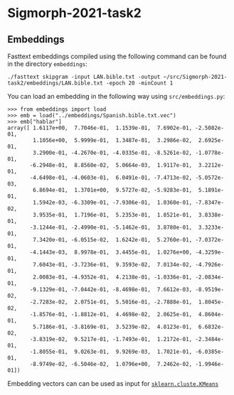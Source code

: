 # Sigmorph-2021-task2

## Embeddings

Fasttext embeddings compiled using the following command can be found in the directory `embeddings`:

```
./fasttext skipgram -input LAN.bible.txt -output ~/src/Sigmorph-2021-task2/embeddings/LAN.bible.txt -epoch 20 -minCount 1
```

You can load an embedding in the following way using `src/embeddings.py`:

```
>>> from embeddings import load
>>> emb = load("../embeddings/Spanish.bible.txt.vec")
>>> emb["hablar"]
array([ 1.6117e+00,  7.7046e-01,  1.1539e-01,  7.6902e-01, -2.5082e-01,
        1.1056e+00,  5.9999e-01,  1.3487e-01,  3.2986e-02,  2.6925e-01,
        3.2900e-01, -4.2670e-01, -4.0335e-01, -8.5261e-02, -1.0778e-01,
       -6.2948e-01,  8.8560e-02,  5.0664e-03,  1.9117e-01,  3.2212e-01,
       -4.6498e-01, -4.0603e-01,  6.0491e-01, -7.4713e-02, -5.0572e-03,
        6.8694e-01,  1.3701e+00,  9.5727e-02, -5.9283e-01,  5.1891e-01,
        1.5942e-03, -6.3309e-01, -7.9306e-01,  1.0360e-01, -7.8347e-02,
        3.9535e-01,  1.7196e-01,  5.2353e-01,  1.8521e-01,  3.8338e-01,
       -3.1244e-01, -2.4990e-01, -5.1462e-01,  3.8780e-01,  3.3233e-01,
        7.3420e-01, -6.0515e-02,  1.6242e-01,  5.2760e-01, -7.0372e-01,
       -4.1443e-03,  8.9978e-01,  3.4455e-01,  1.0276e+00, -4.3259e-01,
        7.6043e-01, -3.7236e-01,  9.3593e-02,  7.0134e-02, -4.7926e-01,
        2.0083e-01, -4.9352e-01,  4.2138e-01, -1.0336e-01, -2.0834e-01,
       -9.1329e-01, -7.0442e-01, -8.4698e-01,  7.6612e-03, -8.9519e-02,
       -2.7283e-02,  2.0751e-01,  5.5016e-01, -2.7888e-01,  1.8045e-02,
       -1.8576e-01, -1.8812e-01,  4.4698e-02,  2.0625e-01,  4.8604e-01,
        5.7186e-01, -3.8169e-01,  3.5239e-02,  4.8123e-01,  6.6832e-02,
       -3.8319e-02,  9.5217e-01, -1.7493e-01,  1.2172e-01, -2.3484e-01,
       -1.8055e-01,  9.0263e-01,  9.9269e-03,  1.7021e-01, -6.0385e-01,
       -8.9749e-02, -6.5046e-02,  1.0796e+00,  7.2462e-02, -1.9946e-01])
```

Embedding vectors can can be used as input for [`sklearn.cluste.KMeans`](https://scikit-learn.org/stable/modules/generated/sklearn.cluster.KMeans.html)
